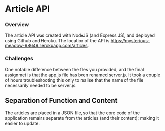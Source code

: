 # Article API #

### Overview ###
The article API was created with NodeJS (and Express JS), and deployed using Github and Heroku. The location of the API is https://mysterious-meadow-98649.herokuapp.com/articles.

### Challenges ###
One notable difference between the files you provided, and the final assignmet is that the app.js file has been renamed server.js. It took a couple of hours troubleshooting this only to realise that the name of the file necessarily needed to be server.js.

## Separation of Function and Content ##
The articles are placed in a JSON file, so that the core code of the application remains separate from the articles (and their content); making it easier to update.
